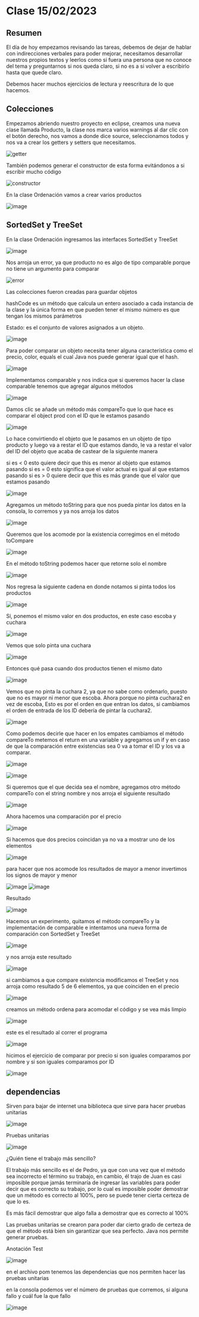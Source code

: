 # Clase 15/02/2023 #
## Resumen ##

El día de hoy empezamos revisando las tareas, debemos de dejar de hablar con indirecciones verbales para poder mejorar, necesitamos desarrollar nuestros propios textos y leerlos como si fuera una persona que no conoce del tema y preguntarnos si nos queda claro, si no es a si volver a escribirlo hasta que quede claro.

Debemos hacer muchos ejercicios de lectura y reescritura de lo que hacemos.

## Colecciones ##

Empezamos abriendo nuestro proyecto en eclipse, creamos una nueva clase llamada Producto, la clase nos marca varios warnings al dar clic con el botón derecho, nos vamos a donde dice source, seleccionamos todos y nos va a crear los getters y setters que necesitamos.

![getter](https://user-images.githubusercontent.com/123017277/219180624-20a0c67d-6554-49be-a575-697a43ef318b.gif)

También podemos generar el constructor de esta forma evitándonos a si escribir mucho código

![constructor](https://user-images.githubusercontent.com/123017277/219200850-d4064975-06c7-4f0e-a262-90a5894345f2.gif)

En la clase Ordenación vamos a crear varios productos

![image](https://user-images.githubusercontent.com/123017277/219205557-67bf4ef5-6c65-4e56-8bc9-89ac12abcd39.png)

## SortedSet y TreeSet

En la clase Ordenación ingresamos las interfaces SortedSet y TreeSet

![image](https://user-images.githubusercontent.com/123017277/219205942-3fa4a505-1bb0-4ed3-920a-29b1ca81d371.png)

Nos arroja un error, ya que producto no es algo de tipo comparable porque no tiene un argumento para comparar

![error](https://user-images.githubusercontent.com/123017277/219208612-8d8bc0cd-f6e5-4bee-83d6-f9c2b40ee63a.gif)

Las colecciones fueron creadas para guardar objetos 


hashCode es un método que calcula un entero asociado a cada instancia de la clase y la única forma en que pueden tener el mismo número es que tengan los mismos parámetros

Estado: es el conjunto de valores asignados a un objeto.

![image](https://user-images.githubusercontent.com/123017277/219209992-280cd383-1ca9-4ebe-8ae9-7e49f4410c3b.png)

Para poder comparar un objeto necesita tener alguna característica como el precio, color, equals el cual Java nos puede generar
igual que el hash.

![image](https://user-images.githubusercontent.com/123017277/219214818-df2fef14-a95b-4f71-904a-5dfeeb10a294.png)

Implementamos comparable y nos indica que si queremos hacer la clase comparable tenemos que agregar algunos métodos

![image](https://user-images.githubusercontent.com/123017277/221745351-aeb366cb-93fb-4c98-afd9-c4a37d8c62c1.png)

Damos clic se añade un método más compareTo que lo que hace es comparar el object prod con el ID que le estamos pasando

![image](https://user-images.githubusercontent.com/123017277/221746664-0d8da077-2341-4ca6-bd55-462f0c71db9b.png)

Lo hace convirtiendo el objeto que le pasamos en un objeto de tipo producto y luego va a restar el ID que estamos dando, le va a restar el valor del ID del objeto que acaba de castear de la siguiente manera

si es < 0 esto quiere decir que this es menor al objeto que estamos pasando
si es = 0 esto significa que el valor actual es igual al que estamos pasando
si es > 0 quiere decir que this es más grande que el valor que estamos pasando

![image](https://user-images.githubusercontent.com/123017277/221748115-41260a0c-e640-4905-9482-b464c53b1c29.png)

Agregamos un método toString para que nos pueda pintar los datos en la consola, lo corremos y ya nos arroja los datos

![image](https://user-images.githubusercontent.com/123017277/221748324-ea4984fc-eb9a-4f62-ae04-ec08a80bb7ab.png)
 
Queremos que los acomode por la existencia corregimos en el método toCompare

![image](https://user-images.githubusercontent.com/123017277/221748640-70f9744e-d4ca-47a5-a7b1-b893938693f6.png)

En el método toString podemos hacer que retorne solo el nombre

![image](https://user-images.githubusercontent.com/123017277/221749552-1ea3085c-3c88-4689-b338-364574c999e0.png)

Nos regresa la siguiente cadena en donde notamos si pinta todos los productos

![image](https://user-images.githubusercontent.com/123017277/221750720-4879afda-4f7d-4b1b-836f-41f87975baeb.png)

Sí, ponemos el mismo valor en dos productos, en este caso escoba y cuchara

![image](https://user-images.githubusercontent.com/123017277/221751264-ddf894ac-5820-4dc3-9d6c-be9f36337622.png)

Vemos que solo pinta una cuchara 

![image](https://user-images.githubusercontent.com/123017277/221751642-26001ef0-3fec-43f5-b865-bd71ac83328a.png)

Entonces qué pasa cuando dos productos tienen el mismo dato

![image](https://user-images.githubusercontent.com/123017277/221756030-fe39e8ec-1602-41b2-a357-d5c97755f0a4.png)

Vemos que no pinta la cuchara 2, ya que no sabe como ordenarlo, puesto que no es mayor ni menor que escoba. Ahora porque no pinta cuchara2 en vez de escoba, Esto es por el orden en que entran los datos, si cambiamos el orden de entrada de los ID debería de pintar la cuchara2.

![image](https://user-images.githubusercontent.com/123017277/221757202-aa131f96-a2bc-4f9e-9f5f-5054e7bf77db.png)

Como podemos decirle que hacer en los empates cambiamos el método compareTo metemos el return en una variable y agregamos un if y en caso de que la comparación entre existencias sea 0 va a tomar el ID y los va a comparar.

![image](https://user-images.githubusercontent.com/123017277/221757710-ccffc2a2-b7d0-4626-94a4-703c692dea61.png)

![image](https://user-images.githubusercontent.com/123017277/221758000-9a7565f3-3005-4e11-805e-84208534fffe.png)

Si queremos que el que decida sea el nombre, agregamos otro método compareTo con el string nombre y nos arroja el siguiente resultado

![image](https://user-images.githubusercontent.com/123017277/221758508-7dc2a32f-573c-45d5-af85-9c9286352d3b.png)

Ahora hacemos una comparación por el precio

![image](https://user-images.githubusercontent.com/123017277/221760541-2ee85449-1679-40be-a98c-dd4befc061e0.png)

Si hacemos que dos precios coincidan ya no va a mostrar uno de los elementos

![image](https://user-images.githubusercontent.com/123017277/221760815-ef6f4bf2-2785-4c75-a3a5-1f7c3908695e.png)

para hacer que nos acomode los resultados de mayor a menor invertimos los signos de mayor y menor

![image](https://user-images.githubusercontent.com/123017277/221761173-4527ca4d-d42f-451b-abb4-ade97139bc6d.png)
![image](https://user-images.githubusercontent.com/123017277/221761523-8bcbebc8-d22f-49ad-9be6-743485582f40.png)

Resultado

![image](https://user-images.githubusercontent.com/123017277/221761668-c705da1f-d664-4f67-b72a-4acc062c1f55.png)

Hacemos un experimento, quitamos el método compareTo y la implementación de comparable e intentamos una nueva forma de comparación con SortedSet y TreeSet

![image](https://user-images.githubusercontent.com/123017277/221764734-13669c29-8a25-4c08-a1b6-a350159de17c.png)

y nos arroja este resultado

![image](https://user-images.githubusercontent.com/123017277/221764911-c576af1a-66d3-4cb8-8e5c-1e7575ae4dc1.png)

si cambiamos a que compare existencia modificamos el TreeSet y nos arroja como resultado 5 de 6 elementos, ya que coinciden en el precio

![image](https://user-images.githubusercontent.com/123017277/221765305-ece922eb-d58d-4b88-9614-bedd52058c88.png)

creamos un método ordena para acomodar el código y se vea más limpio

![image](https://user-images.githubusercontent.com/123017277/221767147-b4471edc-a3b9-4763-970b-2e39ef97c759.png)

este es el resultado al correr el programa

![image](https://user-images.githubusercontent.com/123017277/221767302-76929b9e-1431-4134-bce6-06cf25c95d7a.png)

hicimos el ejercicio de comparar por precio si son iguales comparamos por nombre y si son iguales comparamos por ID 

![image](https://user-images.githubusercontent.com/123017277/221769097-34a0ee05-ed9d-4c37-b876-15ea46427b16.png)

## dependencias ##

Sirven para bajar de internet una biblioteca que sirve para hacer pruebas unitarias

![image](https://user-images.githubusercontent.com/123017277/221769643-dc0c4594-ca68-462f-9f83-4cee630298c4.png)

Pruebas unitarias

![image](https://user-images.githubusercontent.com/123017277/221770084-66f61237-be7a-44c6-97e1-3bfc5f91c09c.png)

¿Quién tiene el trabajo más sencillo?

El trabajo más sencillo es el de Pedro, ya que con una vez que el método sea incorrecto el término su trabajo, en cambio, él trajo de Juan es casi imposible porque jamás terminaría de ingresar las variables para poder decir que es correcto su trabajo, por lo cual es imposible poder demostrar que un método es correcto al 100%, pero se puede tener cierta certeza de que lo es.

Es más fácil demostrar que algo falla a demostrar que es correcto al 100%

Las pruebas unitarias se crearon para poder dar cierto grado de certeza de que el método está bien sin garantizar que sea perfecto. Java nos permite generar pruebas.

Anotación Test

![image](https://user-images.githubusercontent.com/123017277/221774267-3a603e38-44fc-4fe6-bc8e-e82c454074d9.png)

en el archivo pom tenemos las dependencias que nos permiten hacer las pruebas unitarias 

en la consola podemos ver el número de pruebas que corremos, si alguna fallo y cuál fue la que fallo

![image](https://user-images.githubusercontent.com/123017277/221775554-a6e928f8-779a-41bd-8929-9d8725618d74.png)

